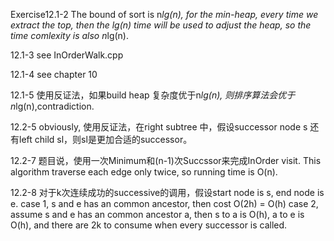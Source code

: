 Exercise12.1-2
The bound of sort is n*lg(n), for the min-heap, every time we extract the top, then the lg(n) time
will be used to adjust the heap, so the time comlexity is also n*lg(n).

12.1-3
see InOrderWalk.cpp

12.1-4
see chapter 10

12.1-5
使用反证法，如果build heap 复杂度优于n*lg(n), 则排序算法会优于n*lg(n),contradiction.

12.2-5
obviously, 使用反证法，在right subtree 中，假设successor node s 还有left child sl，则sl是更加合适的successor。

12.2-7
题目说，使用一次Minimum和(n-1)次Succssor来完成InOrder visit. 
This algorithm traverse each edge only twice, so running time is O(n).

12.2-8
对于k次连续成功的successive的调用，假设start node is s, end node is e.
case 1, s and e has an common ancestor, then cost O(2h) = O(h)
case 2, assume s and e has an common ancestor a, then s to a is O(h), a to e is O(h), and there are 
2k to consume when every successor is called.

